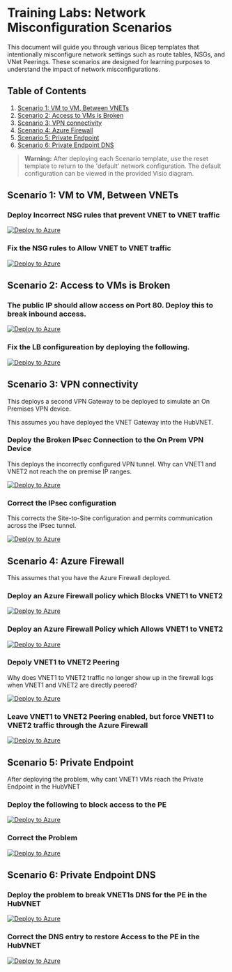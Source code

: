 # Training Labs: Network Misconfiguration Scenarios

This document will guide you through various Bicep templates that intentionally misconfigure network settings such as route tables, NSGs, and VNet Peerings. These scenarios are designed for learning purposes to understand the impact of network misconfigurations.

## Table of Contents

1. [Scenario 1: VM to VM, Between VNETs](#scenario-1-vm-to-vm-between-vnets)
2. [Scenario 2: Access to VMs is Broken](#scenario-2-access-to-vms-is-broken)
3. [Scenario 3: VPN connectivity](#scenario-3-vpn-connectivity)
4. [Scenario 4: Azure Firewall](#scenario-4-azure-firewall)
5. [Scenario 5: Private Endpoint](#scenario-5-private-endpoint)
6. [Scenario 6: Private Endpoint DNS](#scenario-6-private-endpoint-dns)

> **Warning:** After deploying each Scenario template, use the reset template to return to the 'default' network configuration. The default configuration can be viewed in the provided Visio diagram.

## Scenario 1: VM to VM, Between VNETs

### Deploy Incorrect NSG rules that prevent VNET to VNET traffic

[![Deploy to Azure](https://aka.ms/deploytoazurebutton)](https://portal.azure.com/#create/Microsoft.Template/uri/https%3A%2F%2Fraw.githubusercontent.com%2FMicrosoftAzureAaron%2FNET_TrainingLabs%2Fmain%2FProblems%2FNSGBlockingvnet1VM2toVNET2.json)

### Fix the NSG rules to Allow VNET to VNET traffic

[![Deploy to Azure](https://aka.ms/deploytoazurebutton)](https://portal.azure.com/#create/Microsoft.Template/uri/https%3A%2F%2Fraw.githubusercontent.com%2FMicrosoftAzureAaron%2FNET_TrainingLabs%2Fmain%2FFixes%2FResetNSGs.json)


## Scenario 2: Access to VMs is Broken

### The public IP should allow access on Port 80. Deploy this to break inbound access.

[![Deploy to Azure](https://aka.ms/deploytoazurebutton)](https://portal.azure.com/#create/Microsoft.Template/uri/https%3A%2F%2Fraw.githubusercontent.com%2FMicrosoftAzureAaron%2FNET_TrainingLabs%2Fmain%2FVNET1%2FVNET1-ExternalStandardLB80Probe.json)

### Fix the LB configureation by deploying the following.

[![Deploy to Azure](https://aka.ms/deploytoazurebutton)](https://portal.azure.com/#create/Microsoft.Template/uri/https%3A%2F%2Fraw.githubusercontent.com%2FMicrosoftAzureAaron%2FNET_TrainingLabs%2Fmain%2FVNET1%2FVNET1-ExternalStandardLB.json)


## Scenario 3: VPN connectivity

This deploys a second VPN Gateway to be deployed to simulate an On Premises VPN device. 

This assumes you have deployed the VNET Gateway into the HubVNET. 

### Deploy the Broken IPsec Connection to the On Prem VPN Device
This deploys the incorrectly configured VPN tunnel. Why can VNET1 and VNET2 not reach the on premise IP ranges. 

[![Deploy to Azure](https://aka.ms/deploytoazurebutton)](https://portal.azure.com/#create/Microsoft.Template/uri/https%3A%2F%2Fraw.githubusercontent.com%2FMicrosoftAzureAaron%2FNET_TrainingLabs%2Fmain%2FOnPremVNET%2FVNETandGW.json)

### Correct the IPsec configuration

This corrects the Site-to-Site configuration and permits communication across the IPsec tunnel.

[![Deploy to Azure](https://aka.ms/deploytoazurebutton)](https://portal.azure.com/#create/Microsoft.Template/uri/https%3A%2F%2Fraw.githubusercontent.com%2FMicrosoftAzureAaron%2FNET_TrainingLabs%2Fmain%2FFixes%2FCorrectIPSecConfig.json)


## Scenario 4: Azure Firewall

This assumes that you have the Azure Firewall deployed.

### Deploy an Azure Firewall policy which Blocks VNET1 to VNET2

[![Deploy to Azure](https://aka.ms/deploytoazurebutton)](https://portal.azure.com/#create/Microsoft.Template/uri/https%3A%2F%2Fraw.githubusercontent.com%2FMicrosoftAzureAaron%2FNET_TrainingLabs%2Fmain%2FProblems%2FAzureFirewallBlocking.json)

### Deploy an Azure Firewall Policy which Allows VNET1 to VNET2

[![Deploy to Azure](https://aka.ms/deploytoazurebutton)](https://portal.azure.com/#create/Microsoft.Template/uri/https%3A%2F%2Fraw.githubusercontent.com%2FMicrosoftAzureAaron%2FNET_TrainingLabs%2Fmain%2FFixes%2FAzureFirewallAllowPolicy.json)

### Depoly VNET1 to VNET2 Peering

Why does VNET1 to VNET2 traffic no longer show up in the firewall logs when VNET1 and VNET2 are directly peered?

[![Deploy to Azure](https://aka.ms/deploytoazurebutton)](https://portal.azure.com/#create/Microsoft.Template/uri/https%3A%2F%2Fraw.githubusercontent.com%2FMicrosoftAzureAaron%2FNET_TrainingLabs%2Fmain%2FFixes%2FSpokeVNETPeering.json)

### Leave VNET1 to VNET2 Peering enabled, but force VNET1 to VNET2 traffic through the Azure Firewall

[![Deploy to Azure](https://aka.ms/deploytoazurebutton)](https://portal.azure.com/#create/Microsoft.Template/uri/https%3A%2F%2Fraw.githubusercontent.com%2FMicrosoftAzureAaron%2FNET_TrainingLabs%2Fmain%2FFixes%2FResetRouteTables.json)


## Scenario 5: Private Endpoint

After deploying the problem, why cant VNET1 VMs reach the Private Endpoint in the HubVNET

### Deploy the following to block access to the PE

[![Deploy to Azure](https://aka.ms/deploytoazurebutton)](https://portal.azure.com/#create/Microsoft.Template/uri/https%3A%2F%2Fraw.githubusercontent.com%2FMicrosoftAzureAaron%2FNET_TrainingLabs%2Fmain%2FProblems%2FNSGBlockingPE.json)

### Correct the Problem

[![Deploy to Azure](https://aka.ms/deploytoazurebutton)](https://portal.azure.com/#create/Microsoft.Template/uri/https%3A%2F%2Fraw.githubusercontent.com%2FMicrosoftAzureAaron%2FNET_TrainingLabs%2Fmain%2FFixes%2FResetNSGs.json)

## Scenario 6: Private Endpoint DNS

### Deploy the problem to break VNET1s DNS for the PE in the HubVNET

[![Deploy to Azure](https://aka.ms/deploytoazurebutton)](https://portal.azure.com/#create/Microsoft.Template/uri/https%3A%2F%2Fraw.githubusercontent.com%2FMicrosoftAzureAaron%2FNET_TrainingLabs%2Fmain%2FProblems%2FMisconfiguredPDNS.json)

### Correct the DNS entry to restore Access to the PE in the HubVNET

[![Deploy to Azure](https://aka.ms/deploytoazurebutton)](https://portal.azure.com/#create/Microsoft.Template/uri/https%3A%2F%2Fraw.githubusercontent.com%2FMicrosoftAzureAaron%2FNET_TrainingLabs%2Fmain%2FFixes%2FFixPEDNS.json)
